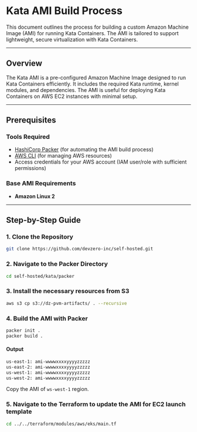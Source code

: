# Kata AMI Build Process

This document outlines the process for building a custom Amazon Machine Image (AMI) for running Kata Containers. The AMI is tailored to support lightweight, secure virtualization with Kata Containers.

---

## Overview

The Kata AMI is a pre-configured Amazon Machine Image designed to run Kata Containers efficiently. It includes the required Kata runtime, kernel modules, and dependencies. The AMI is useful for deploying Kata Containers on AWS EC2 instances with minimal setup.

---

## Prerequisites

### Tools Required
- [HashiCorp Packer](https://www.packer.io/) (for automating the AMI build process)
- [AWS CLI](https://aws.amazon.com/cli/) (for managing AWS resources)
- Access credentials for your AWS account (IAM user/role with sufficient permissions)

### Base AMI Requirements
- **Amazon Linux 2**

---

## Step-by-Step Guide

### 1. Clone the Repository

```bash
git clone https://github.com/devzero-inc/self-hosted.git
```
### 2. Navigate to the Packer Directory

```bash
cd self-hosted/kata/packer
```

### 3. Install the necessary resources from S3

```bash
aws s3 cp s3://dz-pvm-artifacts/ . --recursive
```

### 4. Build the AMI with Packer

```bash
packer init .
packer build .
```

#### Output

```bash
us-east-1: ami-wwwwxxxxyyyyzzzzz
us-east-2: ami-wwwwxxxxyyyyzzzzz
us-west-1: ami-wwwwxxxxyyyyzzzzz
us-west-2: ami-wwwwxxxxyyyyzzzzz
```

Copy the AMI of `ws-west-1` region.

### 5. Navigate to the Terraform to update the AMI for EC2 launch template

```bash
cd ../../terraform/modules/aws/eks/main.tf
```





